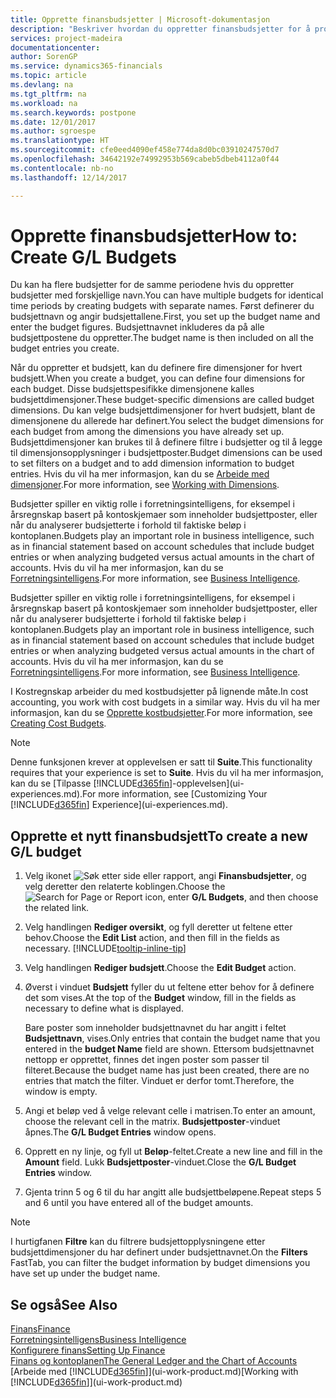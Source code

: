 ```yaml
---
title: Opprette finansbudsjetter | Microsoft-dokumentasjon
description: "Beskriver hvordan du oppretter finansbudsjetter for å prognostisere ulike økonomiske aktiviteter og tilordne dimensjoner for forretningsanalyseformål."
services: project-madeira
documentationcenter: 
author: SorenGP
ms.service: dynamics365-financials
ms.topic: article
ms.devlang: na
ms.tgt_pltfrm: na
ms.workload: na
ms.search.keywords: postpone
ms.date: 12/01/2017
ms.author: sgroespe
ms.translationtype: HT
ms.sourcegitcommit: cfe0eed4090ef458e774da8d0bc03910247570d7
ms.openlocfilehash: 34642192e74992953b569cabeb5dbeb4112a0f44
ms.contentlocale: nb-no
ms.lasthandoff: 12/14/2017

---
```

# <a name="how-to-create-gl-budgets"></a><span data-ttu-id="9da58-103">Opprette finansbudsjetter</span><span class="sxs-lookup"><span data-stu-id="9da58-103">How to: Create G/L Budgets</span></span>
<span data-ttu-id="9da58-104">Du kan ha flere budsjetter for de samme periodene hvis du oppretter budsjetter med forskjellige navn.</span><span class="sxs-lookup"><span data-stu-id="9da58-104">You can have multiple budgets for identical time periods by creating budgets with separate names.</span></span> <span data-ttu-id="9da58-105">Først definerer du budsjettnavn og angir budsjettallene.</span><span class="sxs-lookup"><span data-stu-id="9da58-105">First, you set up the budget name and enter the budget figures.</span></span> <span data-ttu-id="9da58-106">Budsjettnavnet inkluderes da på alle budsjettpostene du oppretter.</span><span class="sxs-lookup"><span data-stu-id="9da58-106">The budget name is then included on all the budget entries you create.</span></span>  

 <span data-ttu-id="9da58-107">Når du oppretter et budsjett, kan du definere fire dimensjoner for hvert budsjett.</span><span class="sxs-lookup"><span data-stu-id="9da58-107">When you create a budget, you can define four dimensions for each budget.</span></span> <span data-ttu-id="9da58-108">Disse budsjettspesifikke dimensjonene kalles budsjettdimensjoner.</span><span class="sxs-lookup"><span data-stu-id="9da58-108">These budget-specific dimensions are called budget dimensions.</span></span> <span data-ttu-id="9da58-109">Du kan velge budsjettdimensjoner for hvert budsjett, blant de dimensjonene du allerede har definert.</span><span class="sxs-lookup"><span data-stu-id="9da58-109">You select the budget dimensions for each budget from among the dimensions you have already set up.</span></span> <span data-ttu-id="9da58-110">Budsjettdimensjoner kan brukes til å definere filtre i budsjetter og til å legge til dimensjonsopplysninger i budsjettposter.</span><span class="sxs-lookup"><span data-stu-id="9da58-110">Budget dimensions can be used to set filters on a budget and to add dimension information to budget entries.</span></span> <span data-ttu-id="9da58-111">Hvis du vil ha mer informasjon, kan du se [Arbeide med dimensjoner](finance-dimensions.md).</span><span class="sxs-lookup"><span data-stu-id="9da58-111">For more information, see [Working with Dimensions](finance-dimensions.md).</span></span>

 <span data-ttu-id="9da58-112">Budsjetter spiller en viktig rolle i forretningsintelligens, for eksempel i årsregnskap basert på kontoskjemaer som inneholder budsjettposter, eller når du analyserer budsjetterte i forhold til faktiske beløp i kontoplanen.</span><span class="sxs-lookup"><span data-stu-id="9da58-112">Budgets play an important role in business intelligence, such as in financial statement based on account schedules that include budget entries or when analyzing budgeted versus actual amounts in the chart of accounts.</span></span> <span data-ttu-id="9da58-113">Hvis du vil ha mer informasjon, kan du se [Forretningsintelligens](bi.md).</span><span class="sxs-lookup"><span data-stu-id="9da58-113">For more information, see [Business Intelligence](bi.md).</span></span>

 <span data-ttu-id="9da58-114">Budsjetter spiller en viktig rolle i forretningsintelligens, for eksempel i årsregnskap basert på kontoskjemaer som inneholder budsjettposter, eller når du analyserer budsjetterte i forhold til faktiske beløp i kontoplanen.</span><span class="sxs-lookup"><span data-stu-id="9da58-114">Budgets play an important role in business intelligence, such as in financial statement based on account schedules that include budget entries or when analyzing budgeted versus actual amounts in the chart of accounts.</span></span> <span data-ttu-id="9da58-115">Hvis du vil ha mer informasjon, kan du se [Forretningsintelligens](bi.md).</span><span class="sxs-lookup"><span data-stu-id="9da58-115">For more information, see [Business Intelligence](bi.md).</span></span>

<span data-ttu-id="9da58-116">I Kostregnskap arbeider du med kostbudsjetter på lignende måte.</span><span class="sxs-lookup"><span data-stu-id="9da58-116">In cost accounting, you work with cost budgets in a similar way.</span></span> <span data-ttu-id="9da58-117">Hvis du vil ha mer informasjon, kan du se [Opprette kostbudsjetter](finance-create-cost-budgets.md).</span><span class="sxs-lookup"><span data-stu-id="9da58-117">For more information, see [Creating Cost Budgets](finance-create-cost-budgets.md).</span></span>    

 > [!NOTE]  
>   <span data-ttu-id="9da58-118">Denne funksjonen krever at opplevelsen er satt til **Suite**.</span><span class="sxs-lookup"><span data-stu-id="9da58-118">This functionality requires that your experience is set to **Suite**.</span></span> <span data-ttu-id="9da58-119">Hvis du vil ha mer informasjon, kan du se [Tilpasse [!INCLUDE[d365fin](includes/d365fin_md.md)]-opplevelsen](ui-experiences.md).</span><span class="sxs-lookup"><span data-stu-id="9da58-119">For more information, see [Customizing Your [!INCLUDE[d365fin](includes/d365fin_md.md)] Experience](ui-experiences.md).</span></span>  

## <a name="to-create-a-new-gl-budget"></a><span data-ttu-id="9da58-120">Opprette et nytt finansbudsjett</span><span class="sxs-lookup"><span data-stu-id="9da58-120">To create a new G/L budget</span></span>  
1. <span data-ttu-id="9da58-121">Velg ikonet ![Søk etter side eller rapport](media/ui-search/search_small.png "Søk etter side eller rapport"), angi **Finansbudsjetter**, og velg deretter den relaterte koblingen.</span><span class="sxs-lookup"><span data-stu-id="9da58-121">Choose the ![Search for Page or Report](media/ui-search/search_small.png "Search for Page or Report icon") icon, enter **G/L Budgets**, and then choose the related link.</span></span>  
2. <span data-ttu-id="9da58-122">Velg handlingen **Rediger oversikt**, og fyll deretter ut feltene etter behov.</span><span class="sxs-lookup"><span data-stu-id="9da58-122">Choose the **Edit List** action, and then fill in the fields as necessary.</span></span> [!INCLUDE[tooltip-inline-tip](includes/tooltip-inline-tip_md.md)]  
3. <span data-ttu-id="9da58-123">Velg handlingen **Rediger budsjett**.</span><span class="sxs-lookup"><span data-stu-id="9da58-123">Choose the **Edit Budget** action.</span></span>
4. <span data-ttu-id="9da58-124">Øverst i vinduet **Budsjett** fyller du ut feltene etter behov for å definere det som vises.</span><span class="sxs-lookup"><span data-stu-id="9da58-124">At the top of the **Budget** window, fill in the fields as necessary to define what is displayed.</span></span>  

    <span data-ttu-id="9da58-125">Bare poster som inneholder budsjettnavnet du har angitt i feltet **Budsjettnavn**, vises.</span><span class="sxs-lookup"><span data-stu-id="9da58-125">Only entries that contain the budget name that you entered in the **budget Name** field are shown.</span></span> <span data-ttu-id="9da58-126">Ettersom budsjettnavnet nettopp er opprettet, finnes det ingen poster som passer til filteret.</span><span class="sxs-lookup"><span data-stu-id="9da58-126">Because the budget name has just been created, there are no entries that match the filter.</span></span> <span data-ttu-id="9da58-127">Vinduet er derfor tomt.</span><span class="sxs-lookup"><span data-stu-id="9da58-127">Therefore, the window is empty.</span></span>  
5. <span data-ttu-id="9da58-128">Angi et beløp ved å velge relevant celle i matrisen.</span><span class="sxs-lookup"><span data-stu-id="9da58-128">To enter an amount, choose the relevant cell in the matrix.</span></span> <span data-ttu-id="9da58-129">**Budsjettposter**-vinduet åpnes.</span><span class="sxs-lookup"><span data-stu-id="9da58-129">The **G/L Budget Entries** window opens.</span></span>  
6. <span data-ttu-id="9da58-130">Opprett en ny linje, og fyll ut **Beløp**-feltet.</span><span class="sxs-lookup"><span data-stu-id="9da58-130">Create a new line and fill in the **Amount** field.</span></span> <span data-ttu-id="9da58-131">Lukk **Budsjettposter**-vinduet.</span><span class="sxs-lookup"><span data-stu-id="9da58-131">Close the **G/L Budget Entries** window.</span></span>  
7. <span data-ttu-id="9da58-132">Gjenta trinn 5 og 6 til du har angitt alle budsjettbeløpene.</span><span class="sxs-lookup"><span data-stu-id="9da58-132">Repeat steps 5 and 6 until you have entered all of the budget amounts.</span></span>  

> [!NOTE]  
>  <span data-ttu-id="9da58-133">I hurtigfanen **Filtre** kan du filtrere budsjettopplysningene etter budsjettdimensjoner du har definert under budsjettnavnet.</span><span class="sxs-lookup"><span data-stu-id="9da58-133">On the **Filters** FastTab, you can filter the budget information by budget dimensions you have set up under the budget name.</span></span>   

## <a name="see-also"></a><span data-ttu-id="9da58-134">Se også</span><span class="sxs-lookup"><span data-stu-id="9da58-134">See Also</span></span>
[<span data-ttu-id="9da58-135">Finans</span><span class="sxs-lookup"><span data-stu-id="9da58-135">Finance</span></span>](finance.md)  
[<span data-ttu-id="9da58-136">Forretningsintelligens</span><span class="sxs-lookup"><span data-stu-id="9da58-136">Business Intelligence</span></span>](bi.md)  
[<span data-ttu-id="9da58-137">Konfigurere finans</span><span class="sxs-lookup"><span data-stu-id="9da58-137">Setting Up Finance</span></span>](finance-setup-finance.md)  
[<span data-ttu-id="9da58-138">Finans og kontoplanen</span><span class="sxs-lookup"><span data-stu-id="9da58-138">The General Ledger and the Chart of Accounts</span></span>](finance-general-ledger.md)  
<span data-ttu-id="9da58-139">[Arbeide med [!INCLUDE[d365fin](includes/d365fin_md.md)]](ui-work-product.md)</span><span class="sxs-lookup"><span data-stu-id="9da58-139">[Working with [!INCLUDE[d365fin](includes/d365fin_md.md)]](ui-work-product.md)</span></span>  

